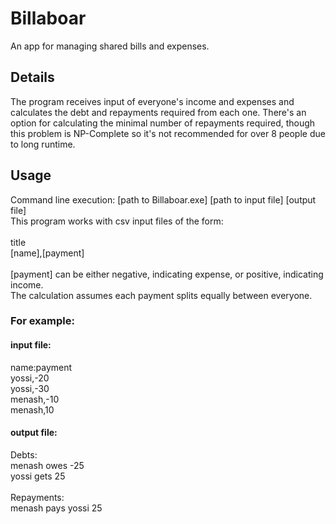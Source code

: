 # Billaboar
An app for managing shared bills and expenses. 
## Details
The program receives input of everyone's income and expenses and calculates the debt and repayments required from each one. There's an option for calculating the minimal number of repayments required, though this problem is NP-Complete so it's not recommended for over 8 people due to long runtime.
## Usage
Command line execution: [path to Billaboar.exe] [path to input file] [output file]
<br>
This program works with csv input files of the form: 
<br><br>
title
<br>
[name],[payment]
<br><br>
[payment] can be either negative, indicating expense, or positive, indicating income.
<br>
The calculation assumes each payment splits equally between everyone.
### For example:
#### input file:
name:payment
<br>
yossi,-20
<br>
yossi,-30
<br>
menash,-10
<br>
menash,10
#### output file:
Debts:
<br>
menash owes -25
<br>
yossi gets 25
<br><br>
Repayments:
<br>
menash pays yossi 25
